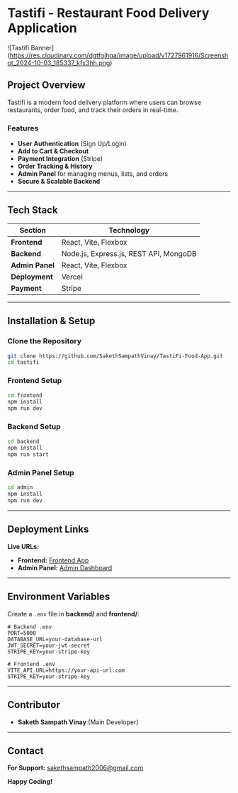 # Tastifi - Restaurant Food Delivery Application

![Tastifi Banner] (https://res.cloudinary.com/dgtfgihga/image/upload/v1727961916/Screenshot_2024-10-03_185337_kfx3hh.png)

## Project Overview
Tastifi is a modern food delivery platform where users can browse restaurants, order food, and track their orders in real-time.

### Features
- **User Authentication** (Sign Up/Login)
- **Add to Cart & Checkout**
- **Payment Integration** (Stripe)
- **Order Tracking & History**
- **Admin Panel** for managing menus, lists, and orders
- **Secure & Scalable Backend**

---

## Tech Stack

| Section     | Technology |
|------------|------------|
| **Frontend**   | React, Vite, Flexbox |
| **Backend**    | Node.js, Express.js, REST API, MongoDB |
| **Admin Panel** | React, Vite, Flexbox |
| **Deployment** | Vercel |
| **Payment**    | Stripe |

---

## Installation & Setup

### Clone the Repository
```bash
git clone https://github.com/SakethSampathVinay/TastiFi-Food-App.git
cd tastifi
```

### Frontend Setup
```bash
cd frontend
npm install
npm run dev
```

### Backend Setup
```bash
cd backend
npm install
npm run start
```

### Admin Panel Setup
```bash
cd admin
npm install
npm run dev
```

---

## Deployment Links

**Live URLs:**
- **Frontend:** [Frontend App](https://tasti-fi.vercel.app/)
- **Admin Panel:** [Admin Dashboard](https://tastifi-adminpanels.vercel.app/add)

---

## Environment Variables
Create a `.env` file in **backend/** and **frontend/**:

```env
# Backend .env
PORT=5000
DATABASE_URL=your-database-url
JWT_SECRET=your-jwt-secret
STRIPE_KEY=your-stripe-key
```

```env
# Frontend .env
VITE_API_URL=https://your-api-url.com
STRIPE_KEY=your-stripe-key
```

---

## Contributor
- **Saketh Sampath Vinay** (Main Developer)

---

## Contact
**For Support:** sakethsampath2006@gmail.com

**Happy Coding!**

